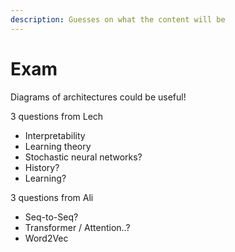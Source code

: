 ```yaml
---
description: Guesses on what the content will be
---
```


# Exam

Diagrams of architectures could be useful!

3 questions from Lech

* Interpretability
* Learning theory
* Stochastic neural networks?
* History?
* Learning?

3 questions from Ali

* Seq-to-Seq?
* Transformer / Attention..?
* Word2Vec



